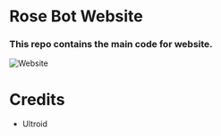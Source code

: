 # Rose Bot Website
### This repo contains the main code for website.

![Website](https://telegra.ph/file/45c77d043b0d765678561.jpg "Website")

# Credits
- Ultroid
